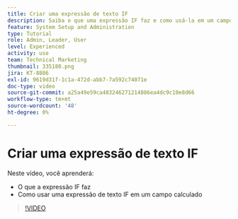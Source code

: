 ```yaml
---
title: Criar uma expressão de texto IF
description: Saiba o que uma expressão IF faz e como usá-la em um campo calculado em [!DNL Workfront].
feature: System Setup and Administration
type: Tutorial
role: Admin, Leader, User
level: Experienced
activity: use
team: Technical Marketing
thumbnail: 335180.png
jira: KT-8886
exl-id: 9619d31f-1c1a-472d-abb7-7a592c74071e
doc-type: video
source-git-commit: a25a49e59ca483246271214886ea4dc9c10e8d66
workflow-type: tm+mt
source-wordcount: '48'
ht-degree: 0%

---
```


# Criar uma expressão de texto IF

Neste vídeo, você aprenderá:

* O que a expressão IF faz
* Como usar uma expressão de texto IF em um campo calculado

>[!VIDEO](https://video.tv.adobe.com/v/335180/?quality=12&learn=on)
